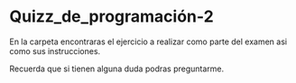 # Quizz_de_programación-2

En la carpeta encontraras el ejercicio a realizar como parte del examen asi como sus instrucciones.

Recuerda que si tienen alguna duda podras preguntarme.
